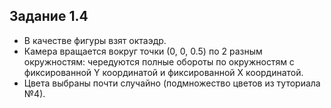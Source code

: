 ## Задание 1.4

* В качестве фигуры взят октаэдр.
* Камера вращается вокруг точки (0, 0, 0.5) по 2 разным окружностям: чередуются полные обороты по окружностям с фиксированной Y координатой и фиксированной X координатой.
* Цвета выбраны почти случайно (подмножество цветов из туториала №4).